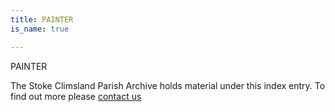 ```yaml
---
title: PAINTER
is_name: true

---
```


PAINTER


The Stoke Climsland Parish Archive holds material under this index entry. To find out more please [contact us](/contact/)
